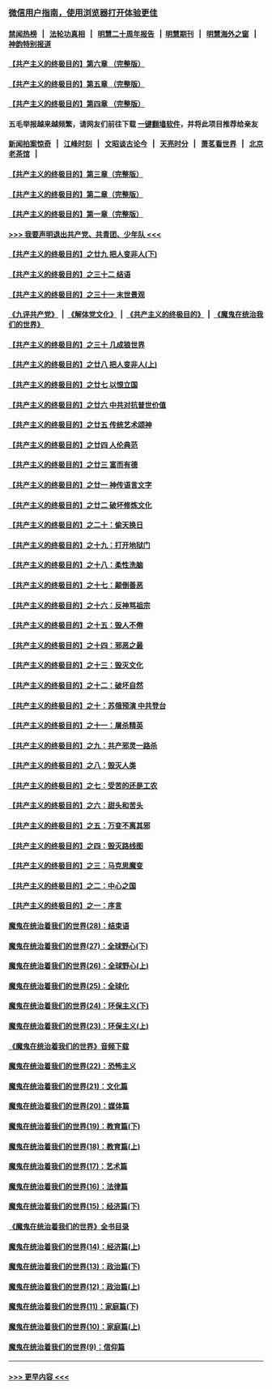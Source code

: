 ### [微信用户指南，使用浏览器打开体验更佳](https://github.com/gfw-breaker/banned-news1/blob/master/indexes/wechat-guide.md?t=0)
#### [禁闻热榜](热点新闻.md?t=0)  &nbsp;&nbsp;|&nbsp;&nbsp; [法轮功真相](https://github.com/gfw-breaker/truth/blob/master/README.md?t=0) &nbsp;&nbsp;|&nbsp;&nbsp; [明慧二十周年报告](https://github.com/gfw-breaker/mh-reports/blob/master/README.md?t=0) &nbsp;&nbsp;|&nbsp;&nbsp;[明慧期刊](https://github.com/gfw-breaker/mh-qikan) &nbsp;&nbsp;|&nbsp;&nbsp; [明慧海外之窗](https://github.com/gfw-breaker/mh-news/blob/master/README.md?t=0) &nbsp;&nbsp;|&nbsp;&nbsp; [神韵特别报道](https://github.com/gfw-breaker/mh-news/blob/master/shenyun.md?t=0)
#### [【共产主义的终极目的】第六章 （完整版）](../pages/nsc422/n11428913.md?t=02160022) 
#### [【共产主义的终极目的】第五章 （完整版）](../pages/nsc422/n11428912.md?t=02160022) 
#### [【共产主义的终极目的】第四章 （完整版）](../pages/nsc422/n11428907.md?t=02160022) 
#### 五毛举报越来越频繁，请网友们前往下载 [一键翻墙软件](https://github.com/gfw-breaker/ssr-accounts)，并将此项目推荐给亲友
#### [新闻拍案惊奇](https://github.com/gfw-breaker/banned-news1/blob/master/pages/link4.md) &nbsp;&nbsp;|&nbsp;&nbsp; [江峰时刻](https://github.com/gfw-breaker/banned-news1/blob/master/pages/link4.md) &nbsp;&nbsp;|&nbsp;&nbsp; [文昭谈古论今](https://github.com/gfw-breaker/banned-news1/blob/master/pages/link4.md) &nbsp;&nbsp;|&nbsp;&nbsp; [天亮时分](https://github.com/gfw-breaker/banned-news1/blob/master/pages/link4.md) &nbsp;&nbsp;|&nbsp;&nbsp; [萧茗看世界](https://github.com/gfw-breaker/banned-news1/blob/master/pages/link4.md) &nbsp;&nbsp;|&nbsp;&nbsp; [北京老茶馆](https://github.com/gfw-breaker/banned-news1/blob/master/pages/link4.md) &nbsp;&nbsp;|&nbsp;&nbsp; 
#### [【共产主义的终极目的】第三章（完整版）](../pages/nsc422/n11428848.md?t=02160022) 
#### [【共产主义的终极目的】第二章（完整版）](../pages/nsc422/n11428831.md?t=02160022) 
#### [【共产主义的终极目的】第一章（完整版）](../pages/nsc422/n11417651.md?t=02160022) 
#### [>>> 我要声明退出共产党、共青团、少年队 <<<](https://github.com/begood0513/goodnews/blob/master/quit/letter.md) 
#### [【共产主义的终极目的】之廿九 把人变非人(下)](../pages/nsc422/n11344140.md?t=02160022) 
#### [【共产主义的终极目的】之三十二 结语](../pages/nsc422/n11360535.md?t=02160022) 
#### [【共产主义的终极目的】之三十一 末世景观](../pages/nsc422/n11351129.md?t=02160022) 
#### [《九评共产党》](https://github.com/begood0513/9ping.md/blob/master/README.md) &nbsp;|&nbsp; [《解体党文化》](../../../../jtdwh.md/blob/master/README.md)  &nbsp;|&nbsp; [《共产主义的终极目的》](../../../../gczydzjmd.md/blob/master/README.md) &nbsp;|&nbsp; [《魔鬼在统治我们的世界》](../../../../mgztzwmdsj.md/blob/master/README.md) 
#### [【共产主义的终极目的】之三十 几成狼世界](../pages/nsc422/n11348280.md?t=02160022) 
#### [【共产主义的终极目的】之廿八 把人变非人(上)](../pages/nsc422/n11340492.md?t=02160022) 
#### [【共产主义的终极目的】之廿七 以恨立国](../pages/nsc422/n11336944.md?t=02160022) 
#### [【共产主义的终极目的】之廿六 中共对抗普世价值](../pages/nsc422/n11324785.md?t=02160022) 
#### [【共产主义的终极目的】之廿五 传统艺术颂神](../pages/nsc422/n11296396.md?t=02160022) 
#### [【共产主义的终极目的】之廿四 人伦典范](../pages/nsc422/n11296397.md?t=02160022) 
#### [【共产主义的终极目的】之廿三 富而有德](../pages/nsc422/n11283598.md?t=02160022) 
#### [【共产主义的终极目的】之廿一 神传语言文字](../pages/nsc422/n11263265.md?t=02160022) 
#### [【共产主义的终极目的】之廿二 破坏修炼文化](../pages/nsc422/n11245728.md?t=02160022) 
#### [【共产主义的终极目的】之二十：偷天换日](../pages/nsc422/n11238846.md?t=02160022) 
#### [【共产主义的终极目的】之十九：打开地狱门](../pages/nsc422/n11206376.md?t=02160022) 
#### [【共产主义的终极目的】之十八：柔性洗脑](../pages/nsc422/n11199994.md?t=02160022) 
#### [【共产主义的终极目的】之十七：颠倒善恶](../pages/nsc422/n11179782.md?t=02160022) 
#### [【共产主义的终极目的】之十六：反神骂祖宗](../pages/nsc422/n11166798.md?t=02160022) 
#### [【共产主义的终极目的】之十五：毁人不倦](../pages/nsc422/n11166792.md?t=02160022) 
#### [【共产主义的终极目的】之十四：邪恶之最](../pages/nsc422/n11150249.md?t=02160022) 
#### [【共产主义的终极目的】之十三：毁灭文化](../pages/nsc422/n11135227.md?t=02160022) 
#### [【共产主义的终极目的】之十二：破坏自然](../pages/nsc422/n11135214.md?t=02160022) 
#### [【共产主义的终极目的】之十：苏俄预演 中共登台](../pages/nsc422/n11118424.md?t=02160022) 
#### [【共产主义的终极目的】之十一：屠杀精英](../pages/nsc422/n11118442.md?t=02160022) 
#### [【共产主义的终极目的】之九：共产邪灵一路杀](../pages/nsc422/n11114139.md?t=02160022) 
#### [【共产主义的终极目的】之八：毁灭人类](../pages/nsc422/n11108503.md?t=02160022) 
#### [【共产主义的终极目的】之七：受苦的还是工农](../pages/nsc422/n11101809.md?t=02160022) 
#### [【共产主义的终极目的】之六：甜头和苦头](../pages/nsc422/n11096971.md?t=02160022) 
#### [【共产主义的终极目的】之五：万变不离其邪](../pages/nsc422/n11091285.md?t=02160022) 
#### [【共产主义的终极目的】之四：毁灭路线图](../pages/nsc422/n11086284.md?t=02160022) 
#### [【共产主义的终极目的】之三：马克思魔变](../pages/nsc422/n11061941.md?t=02160022) 
#### [【共产主义的终极目的】之二：中心之国](../pages/nsc422/n11047728.md?t=02160022) 
#### [【共产主义的终极目的】之一：序言](../pages/nsc422/n11086077.md?t=02160022) 
#### [魔鬼在统治着我们的世界(28)：结束语](../pages/nsc422/n10936246.md?t=02160022) 
#### [魔鬼在统治着我们的世界(27)：全球野心(下)](../pages/nsc422/n10928319.md?t=02160022) 
#### [魔鬼在统治着我们的世界(26)：全球野心(上)](../pages/nsc422/n10900318.md?t=02160022) 
#### [魔鬼在统治着我们的世界(25)：全球化](../pages/nsc422/n10788205.md?t=02160022) 
#### [魔鬼在统治着我们的世界(24)：环保主义(下)](../pages/nsc422/n10695307.md?t=02160022) 
#### [魔鬼在统治着我们的世界(23)：环保主义(上)](../pages/nsc422/n10688613.md?t=02160022) 
#### [《魔鬼在统治着我们的世界》音频下载](../pages/nsc422/n10635553.md?t=02160022) 
#### [魔鬼在统治着我们的世界(22)：恐怖主义](../pages/nsc422/n10614727.md?t=02160022) 
#### [魔鬼在统治着我们的世界(21)：文化篇](../pages/nsc422/n10597706.md?t=02160022) 
#### [魔鬼在统治着我们的世界(20)：媒体篇](../pages/nsc422/n10586579.md?t=02160022) 
#### [魔鬼在统治着我们的世界(19)：教育篇(下)](../pages/nsc422/n10564808.md?t=02160022) 
#### [魔鬼在统治着我们的世界(18)：教育篇(上)](../pages/nsc422/n10526970.md?t=02160022) 
#### [魔鬼在统治着我们的世界(17)：艺术篇](../pages/nsc422/n10499093.md?t=02160022) 
#### [魔鬼在统治着我们的世界(16)：法律篇](../pages/nsc422/n10485969.md?t=02160022) 
#### [魔鬼在统治着我们的世界(15)：经济篇(下)](../pages/nsc422/n10469975.md?t=02160022) 
#### [《魔鬼在统治着我们的世界》全书目录](../pages/nsc422/n10464261.md?t=02160022) 
#### [魔鬼在统治着我们的世界(14)：经济篇(上)](../pages/nsc422/n10457370.md?t=02160022) 
#### [魔鬼在统治着我们的世界(13)：政治篇(下)](../pages/nsc422/n10448270.md?t=02160022) 
#### [魔鬼在统治着我们的世界(12)：政治篇(上)](../pages/nsc422/n10444576.md?t=02160022) 
#### [魔鬼在统治着我们的世界(11)：家庭篇(下)](../pages/nsc422/n10440961.md?t=02160022) 
#### [魔鬼在统治着我们的世界(10)：家庭篇(上)](../pages/nsc422/n10435448.md?t=02160022) 
#### [魔鬼在统治着我们的世界(9)：信仰篇](../pages/nsc422/n10432159.md?t=02160022) 

----
#### [ >>> 更早内容 <<< ](../indexes/nsc422-earlier.md)
